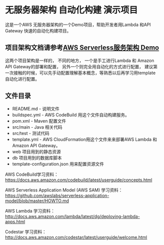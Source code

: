 无服务器架构 自动化构建 演示项目
==============================================

这是一个AWS 无服务器架构的一个Demo项目，帮助开发者用Lambda 和API Gateway
快速的自动化构建项目。


项目架构文档请参考[AWS Serverless服务架构 Demo ](https://github.com/dikers/serverless)
------------------

这两个项目架构是一样的， 不同的地方， 一个是手工进行Lambda 和 Amazon API
Gateway的部署和配置， 另外一个则完全用自动化的方式进行配置，
建议第一次接触的时候，可以先手动配置理解基本概念，等熟悉以后再学习用template
自动化进行配置。 

文件目录
-----------



* README.md - 说明文件
* buildspec.yml - AWS CodeBuild 用这个文件自动构建服务。 
* pom.xml - Maven 配置文件
* src/main - Java 相关代码
* src/test - 测试代码
* template.yml - AWS CloudFormation用这个文件来来部署AWS Lambda 和Amazon
  API Gateway。 
* web 项目用到的静态资源
* db 项目用到的数据库脚本
* template-configuration.json 用来配置资源文件




 
AWS CodeBuild学习资料： 
https://docs.aws.amazon.com/codebuild/latest/userguide/concepts.html

AWS Serverless Application Model (AWS SAM) 学习资料： 
https://github.com/awslabs/serverless-application-model/blob/master/HOWTO.md

AWS Lambda 学习资料： 
http://docs.aws.amazon.com/lambda/latest/dg/deploying-lambda-apps.html

Codestar 学习资料：
http://docs.aws.amazon.com/codestar/latest/userguide/welcome.html

 